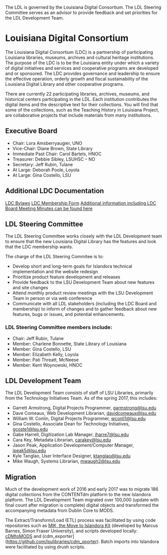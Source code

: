 The LDL is governed by the Louisiana Digital Consortium. The LDL Steering Committee serves as an advisor to provide feedback and set priorities for the LDL Development Team.

# Louisiana Digital Consortium
The Louisiana Digital Consortium (LDC) is a partnership of participating Louisiana libraries, museums, archives and cultural heritage institutions. The purpose of the LDC is to be the Louisiana entity under which a variety of digital initiatives and services and cooperative programs are developed and or sponsored. The LDC provides governance and leadership to ensure the effective operation, orderly growth and fiscal sustainability of the Louisiana Digital Library and other cooperative programs.

There are currently 22 participating libraries, archives, museums, and historical centers participating in the LDL. Each institution contributes the digital items and the descriptive text for their collections. You will find that some of the collections, such as the Teaching History in Louisiana Project, are collaborative projects that include materials from many institutions.
## Executive Board
* Chair: Lora Amsberryaugier, UNO
* Vice-Chair: Diane Brown, State Library
* Immediate Past Chair: Carol Bartels, HNOC
* Treasurer: Debbie Sibley, LSUHSC – NO
* Secretary: Jeff Rubin, Tulane
* At Large: Deborah Poole, Loyola
* At Large: Gina Costello, LSU

## Additional LDC Documentation
[LDC Bylaws](https://s3-us-west-2.amazonaws.com/ldc-documents/LDC_Bylaws_rev20151112.pdf)
[LDC Membership Form](https://s3-us-west-2.amazonaws.com/ldc-documents/LDC_membership_form2016.pdf)
[Additional information including LDC Board Meeting Minutes can be found here](http://louisianadigitallibrary.org/#about-ldc)

## LDL Steering Committee
The LDL Steering Committee works closely with the LDL Development team to ensure that the new Louisiana Digital Library has the features and look that the LDC membership wants.

The charge of the LDL Steering Commitee is to:

* Develop short and long-term goals for Islandora technical implementation and the website redesign
* Prioritize product feature development and releases
* Provide feedback to the LSU Development Team about new features and site changes
* Attend monthly product review meetings with the LSU Development Team in person or via web conference
* Communicate with all LDL stakeholders (including the LDC Board and membership) to inform of changes and to gather feedback about new features, bugs or issues, and potential enhancements.

### LDL Steering Committee members include:

* Chair: Jeff Rubin, Tulane
* Member: Charlene Bonnette, State Library of Louisiana
* Member: Gina Costello, LSU
* Member: Elizabeth Kelly, Loyola
* Member: Pati Threatt, McNeese
* Member: Kent Woynowski, HNOC

## LDL Development Team

The LDL Development Team consists of staff of LSU Libraries, primarily from the Technology Initiatives Team. As of the spring 2017, this includes:

* Garrett Armstrong, Digital Projects Programmer, garmstrong@lsu.edu
* Dave Comeaux, Web Development Librarian, davidcomeaux@lsu.edu
* William W. Conlin, Digital Projects Programmer, wconli1@lsu.edu
* Gina Costello, Associate Dean for Technology Initiatives, gcoste1@lsu.edu
* Gabe Harrell, Digitization Lab Manager, jharre7@lsu.edu
* Cara Key, Metadata Librarian, carakey@lsu.edu
* Jason Peak, Application Development/Computer Manager, jpeak5@lsu.edu
* Kyle Tanglao, User Interface Designer, ktanglao@lsu.edu
* Mike Waugh, Systems Librarian, mwaugh2@lsu.edu

## Migration
Much of the development work of 2016 and early 2017 was to migrate 186 digital collections from the CONTENTdm platform to the new Islandora platform. The LDL Development Team migrated over 100,000 (update with final count after migration is complete) digital objects and transformed the accompanying metadata from Dublin Core to MODS.

The Extract/Transform/Load (ETL) process was facilitated by using code repositories such as [MIK, the Move to Islandora Kit](https://github.com/MarcusBarnes/mik) (developed by Marcus Barnes, Simon Fraser University), and scripts developed locally: [cDMtoMODS](https://github.com/lsulibraries/cDM_to_mods) and (cdm_exporter](https://github.com/lsulibraries/cdm_xporter). Batch imports into Islandora were facilitated by using drush scripts.
